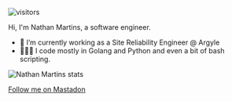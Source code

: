 <!--
**nathanmartins/nathanmartins** is a ✨ _special_ ✨ repository because its `README.md` (this file) appears on your GitHub profile.

Here are some ideas to get you started:

- 🔭 I’m currently working on ...
- 🌱 I’m currently learning ...
- 👯 I’m looking to collaborate on ...
- 🤔 I’m looking for help with ...
- 💬 Ask me about ...
- 📫 How to reach me: ...
- 😄 Pronouns: ...
- ⚡ Fun fact: ...
-->


![visitors](https://komarev.com/ghpvc/?username=nathanmartins)

Hi, I'm Nathan Martins, a software engineer.
- 🔭 I’m currently working as a Site Reliability Engineer @ Argyle
- 🧑🏻‍💻 I code mostly in Golang and Python and even a bit of bash scripting. 

![Nathan Martins stats](https://github-readme-stats.vercel.app/api?username=nathanmartins&show_icons=true)


<a rel="me" href="https://hachyderm.io/@nathan_martins">Follow me on Mastadon</a>
